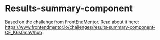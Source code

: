 # Results-summary-component
Based on the challenge from FrontEndMentor. 
Read about it here: https://www.frontendmentor.io/challenges/results-summary-component-CE_K6s0maV/hub
